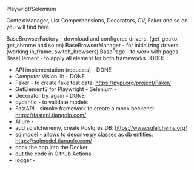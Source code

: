 Playwrigt/Selemium

ContextManager, List Comperhensions, Decorators, CV, Faker and so on you will find here. 


BaseBrowserFactory - download and configures drivers. (get_gecko, get_chrome and so on) 
BaseBrowserManager - for initializing drivers. (working in_frame, switch_browsers)
BasePage - to work with pages
BaseElement - to apply all element for both frameworks
TODO: 
 - API implementation (requests) - DONE
 - Computer Vision lib - DONE
 - Faker - to create fake test data: https://pypi.org/project/Faker/
 - GetElementS for Playwright -  Selenium -
 - Decorator try_again - DONE
 - pydantic - to validate models
 - FastAPI - simoke framework to create a mock beckend: https://fastapi.tiangolo.com/
 - Allure - 
 - add sqlalchenemy, create Postgres DB: https://www.sqlalchemy.org/
 - sqlmodel - allows to descrive py classes as db entities: https://sqlmodel.tiangolo.com/
 - pack the app into the Docker
 - put the code in Github Actions -
 - logger -



















































